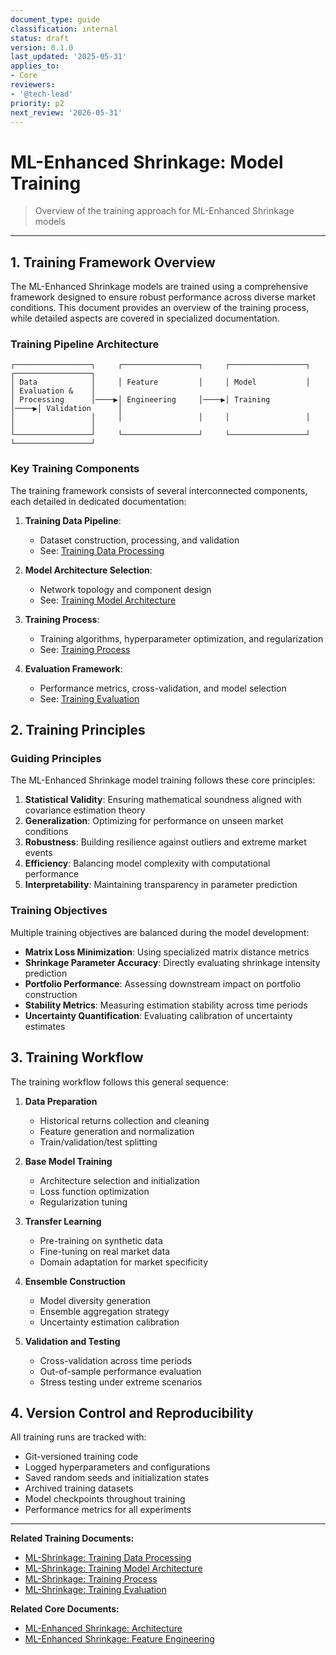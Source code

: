 ```yaml
---
document_type: guide
classification: internal
status: draft
version: 0.1.0
last_updated: '2025-05-31'
applies_to:
- Core
reviewers:
- '@tech-lead'
priority: p2
next_review: '2026-05-31'
---
```


# ML-Enhanced Shrinkage: Model Training

> Overview of the training approach for ML-Enhanced Shrinkage models

---

## 1. Training Framework Overview

The ML-Enhanced Shrinkage models are trained using a comprehensive framework designed to ensure robust performance across diverse market conditions. This document provides an overview of the training process, while detailed aspects are covered in specialized documentation.

### Training Pipeline Architecture

```
┌─────────────────┐     ┌─────────────────┐     ┌─────────────────┐     ┌─────────────────┐
│ Data            │     │ Feature         │     │ Model           │     │ Evaluation &    │
│ Processing      │────▶│ Engineering     │────▶│ Training        │────▶│ Validation      │
│                 │     │                 │     │                 │     │                 │
└─────────────────┘     └─────────────────┘     └─────────────────┘     └─────────────────┘
```

### Key Training Components

The training framework consists of several interconnected components, each detailed in dedicated documentation:

1. **Training Data Pipeline**: 
   * Dataset construction, processing, and validation
   * See: [Training Data Processing](./ml-shrinkage-training-data.md)

2. **Model Architecture Selection**: 
   * Network topology and component design
   * See: [Training Model Architecture](./ml-shrinkage-training-architecture.md)

3. **Training Process**: 
   * Training algorithms, hyperparameter optimization, and regularization
   * See: [Training Process](./ml-shrinkage-training-process.md)

4. **Evaluation Framework**: 
   * Performance metrics, cross-validation, and model selection
   * See: [Training Evaluation](./ml-shrinkage-training-evaluation.md)

## 2. Training Principles

### Guiding Principles

The ML-Enhanced Shrinkage model training follows these core principles:

1. **Statistical Validity**: Ensuring mathematical soundness aligned with covariance estimation theory
2. **Generalization**: Optimizing for performance on unseen market conditions
3. **Robustness**: Building resilience against outliers and extreme market events
4. **Efficiency**: Balancing model complexity with computational performance
5. **Interpretability**: Maintaining transparency in parameter prediction

### Training Objectives

Multiple training objectives are balanced during the model development:

* **Matrix Loss Minimization**: Using specialized matrix distance metrics
* **Shrinkage Parameter Accuracy**: Directly evaluating shrinkage intensity prediction
* **Portfolio Performance**: Assessing downstream impact on portfolio construction
* **Stability Metrics**: Measuring estimation stability across time periods
* **Uncertainty Quantification**: Evaluating calibration of uncertainty estimates

## 3. Training Workflow

The training workflow follows this general sequence:

1. **Data Preparation**
   * Historical returns collection and cleaning
   * Feature generation and normalization
   * Train/validation/test splitting

2. **Base Model Training**
   * Architecture selection and initialization
   * Loss function optimization
   * Regularization tuning

3. **Transfer Learning**
   * Pre-training on synthetic data
   * Fine-tuning on real market data
   * Domain adaptation for market specificity

4. **Ensemble Construction**
   * Model diversity generation
   * Ensemble aggregation strategy
   * Uncertainty estimation calibration

5. **Validation and Testing**
   * Cross-validation across time periods
   * Out-of-sample performance evaluation
   * Stress testing under extreme scenarios

## 4. Version Control and Reproducibility

All training runs are tracked with:

* Git-versioned training code
* Logged hyperparameters and configurations
* Saved random seeds and initialization states
* Archived training datasets
* Model checkpoints throughout training
* Performance metrics for all experiments

---

**Related Training Documents:**
* [ML-Shrinkage: Training Data Processing](./ml-shrinkage-training-data.md)
* [ML-Shrinkage: Training Model Architecture](./ml-shrinkage-training-architecture.md)
* [ML-Shrinkage: Training Process](./ml-shrinkage-training-process.md)
* [ML-Shrinkage: Training Evaluation](./ml-shrinkage-training-evaluation.md)

**Related Core Documents:**
* [ML-Enhanced Shrinkage: Architecture](./ml-shrinkage-architecture.md)
* [ML-Enhanced Shrinkage: Feature Engineering](./ml-shrinkage-features-part1.md)